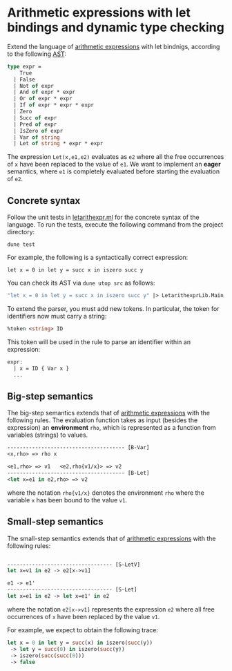 # Arithmetic expressions with let bindings and dynamic type checking

Extend the language of [arithmetic expressions](../arithexpr) with let bindnigs, according to the following [AST](src/ast.ml):
```ocaml
type expr =
    True
  | False
  | Not of expr
  | And of expr * expr
  | Or of expr * expr
  | If of expr * expr * expr
  | Zero
  | Succ of expr
  | Pred of expr
  | IsZero of expr
  | Var of string     
  | Let of string * expr * expr
```

The expression `Let(x,e1,e2)` evaluates as `e2` where all the free occurrences of `x` have been replaced to the value of `e1`. We want to implement an **eager** semantics, where `e1` is completely evaluated before starting the evaluation of `e2`.


## Concrete syntax 

Follow the unit tests in [letarithexpr.ml](test/lwrarithexpr.ml) for the concrete syntax of the language. 
To run the tests, execute the following command from the project directory:
```
dune test
```
For example, the following is a syntactically correct expression:
```
let x = 0 in let y = succ x in iszero succ y
```
You can check its AST via `dune utop src` as follows:
```ocaml
"let x = 0 in let y = succ x in iszero succ y" |> LetarithexprLib.Main.parse;;
```
To extend the parser, you must add new tokens. In particular, the token for identifiers now must carry a string:
```ocaml
%token <string> ID
```
This token will be used in the rule to parse an identifier within an expression:
```ocaml
expr:
  | x = ID { Var x }
  ...
```

## Big-step semantics

The big-step semantics extends that of [arithmetic expressions](../arithexpr#big-step-semantics) with the following rules.
The evaluation function takes as input (besides the expression) an **environment** `rho`, which is represented as a function from variables (strings) to values.
```ocaml
-------------------------------------- [B-Var]
<x,rho> => rho x

<e1,rho> => v1   <e2,rho{v1/x}> => v2
-------------------------------------- [B-Let]
<let x=e1 in e2,rho> => v2
```
where the notation `rho{v1/x}` denotes the environment `rho` where the variable `x` has been bound to the value `v1`.


## Small-step semantics

The small-step semantics extends that of [arithmetic expressions](../arithexpr#small-step-semantics) with the following rules:
```ocaml

---------------------------------- [S-LetV]
let x=v1 in e2 -> e2[x->v1]

e1 -> e1'
---------------------------------- [S-Let]
let x=e1 in e2 -> let x=e1' in e2
```
where the notation `e2[x->v1]` represents the expression `e2` where all free occurrences of `x` have been replaced by the value `v1`.

For example, we expect to obtain the following trace:
```ocaml
let x = 0 in let y = succ(x) in iszero(succ(y))
 -> let y = succ(0) in iszero(succ(y))
 -> iszero(succ(succ(0)))
 -> false
```
